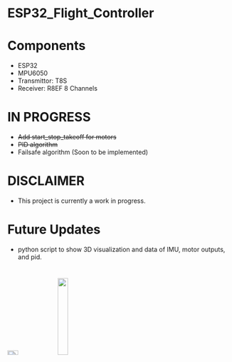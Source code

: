 # ESP32_Flight_Controller
# Components 
- ESP32
- MPU6050
- Transmittor: T8S  
- Receiver: R8EF 8 Channels 
# IN PROGRESS
- <del> Add start_stop_takeoff for motors </del>
- <del> PID algorithm </dev>
- Failsafe algorithm (Soon to be implemented)
# DISCLAIMER 
- This project is currently a work in progress.
# Future Updates
- python script to show 3D visualization and data of IMU, motor outputs, and pid.  
# 
<img src=  "https://github.com/Laetelus/ESP32_Flight_Controller/assets/72906227/80ea4064-7f5c-426a-9e82-e1a9760ad846"  width=21.6% height=5%>
<img src= "https://github.com/Laetelus/ESP32_Flight_Controller/assets/72906227/0b84ead8-596e-40bb-bb9c-a57a8f15d6fc" width=21.6% height=21%>




